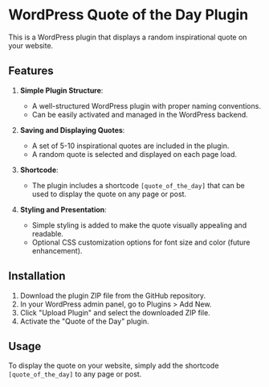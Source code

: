 # WordPress Quote of the Day Plugin

This is a WordPress plugin that displays a random inspirational quote on your website.

## Features

1. **Simple Plugin Structure**:
   - A well-structured WordPress plugin with proper naming conventions.
   - Can be easily activated and managed in the WordPress backend.

2. **Saving and Displaying Quotes**:
   - A set of 5-10 inspirational quotes are included in the plugin.
   - A random quote is selected and displayed on each page load.

3. **Shortcode**:
   - The plugin includes a shortcode `[quote_of_the_day]` that can be used to display the quote on any page or post.

4. **Styling and Presentation**:
   - Simple styling is added to make the quote visually appealing and readable.
   - Optional CSS customization options for font size and color (future enhancement).

## Installation

1. Download the plugin ZIP file from the GitHub repository.
2. In your WordPress admin panel, go to Plugins > Add New.
3. Click "Upload Plugin" and select the downloaded ZIP file.
4. Activate the "Quote of the Day" plugin.

## Usage

To display the quote on your website, simply add the shortcode `[quote_of_the_day]` to any page or post.

